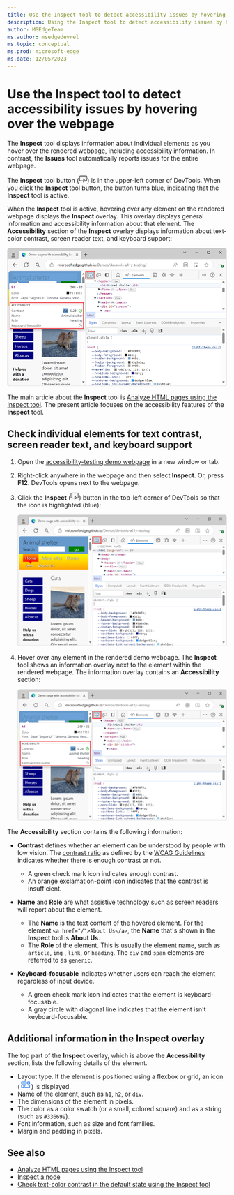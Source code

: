 ```yaml
---
title: Use the Inspect tool to detect accessibility issues by hovering over the webpage
description: Using the Inspect tool to detect accessibility issues by hovering over the webpage.
author: MSEdgeTeam
ms.author: msedgedevrel
ms.topic: conceptual
ms.prod: microsoft-edge
ms.date: 12/05/2023
---
```

# Use the Inspect tool to detect accessibility issues by hovering over the webpage

The **Inspect** tool displays information about individual elements as you hover over the rendered webpage, including accessibility information.
In contrast, the **Issues** tool automatically reports issues for the entire webpage.

The **Inspect** tool button (![Inspect](./test-inspect-tool-images/inspect-tool-icon-light-theme.png)) is in the upper-left corner of DevTools.  When you click the **Inspect** tool button, the button turns blue, indicating that the **Inspect** tool is active.

When the **Inspect** tool is active, hovering over any element on the rendered webpage displays the **Inspect** overlay. This overlay displays general information and accessibility information about that element.  The **Accessibility** section of the **Inspect** overlay displays information about text-color contrast, screen reader text, and keyboard support:

![The Inspect tool, showing the element's area as a multicolor overlay, and showing the element's details as a large information overlay](./test-inspect-tool-images/basics-inspector-overlay.png)

The main article about the **Inspect** tool is [Analyze HTML pages using the Inspect tool](../css/inspect.md).  The present article focuses on the accessibility features of the **Inspect** tool.


<!-- ====================================================================== -->
## Check individual elements for text contrast, screen reader text, and keyboard support

<!-- Inspect tool: Accessibility section of overlay -->

1. Open the [accessibility-testing demo webpage](https://microsoftedge.github.io/Demos/devtools-a11y-testing/) in a new window or tab.

1. Right-click anywhere in the webpage and then select **Inspect**.  Or, press **F12**.  DevTools opens next to the webpage.

1. Click the **Inspect** (![Inspect](./test-inspect-tool-images/inspect-tool-icon-light-theme.png)) button in the top-left corner of DevTools so that the icon is highlighted (blue):

   ![To turn on the Inspect tool, click the Inspect button](./test-inspect-tool-images/basics-inspector.png)

1. Hover over any element in the rendered demo webpage.  The **Inspect** tool shows an information overlay next to the element within the rendered webpage. The information overlay contains an **Accessibility** section:

   ![The Inspect tool, showing the element's layout as a multicolor overlay, and showing the element's details as a large information overlay](./test-inspect-tool-images/basics-inspector-overlay.png)

The **Accessibility** section contains the following information:

* **Contrast** defines whether an element can be understood by people with low vision.  The [contrast ratio](https://www.w3.org/TR/WCAG21/#dfn-contrast-ratio) as defined by the [WCAG Guidelines](https://www.w3.org/TR/WCAG21/) indicates whether there is enough contrast or not.
  * A green check mark icon indicates enough contrast.
  * An orange exclamation-point icon indicates that the contrast is insufficient.

* **Name** and **Role** are what assistive technology such as screen readers will report about the element.
  * The **Name** is the text content of the hovered element.  For the element `<a href="/">About Us</a>`, the **Name** that's shown in the **Inspect** tool is **About Us**.
  * The **Role** of the element.  This is usually the element name, such as `article`, `img` , `link`, or `heading`.  The `div` and `span` elements are referred to as `generic`.

* **Keyboard-focusable** indicates whether users can reach the element regardless of input device.
  * A green check mark icon indicates that the element is keyboard-focusable.
  * A gray circle with diagonal line indicates that the element isn't keyboard-focusable.


<!-- ====================================================================== -->
## Additional information in the Inspect overlay

<!-- general info about the Inspect tool, not particularly focused on accessibility -->

The top part of the **Inspect** overlay, which is above the **Accessibility** section, lists the following details of the element.

*  Layout type. If the element is positioned using a flexbox or grid, an icon (![Grid layout icon](./test-inspect-tool-images/grid-icon.png)) is displayed.
*  Name of the element, such as `h1`, `h2`, or `div`.
*  The dimensions of the element in pixels.
*  The color as a color swatch (or a small, colored square) and as a string (such as `#336699`).
*  Font information, such as size and font families.
*  Margin and padding in pixels.


<!-- ====================================================================== -->
## See also

*  [Analyze HTML pages using the Inspect tool](../css/inspect.md)
*  [Inspect a node](../dom/index.md#inspect-a-node)
*  [Check text-color contrast in the default state using the Inspect tool](./test-inspect-text-contrast.md)
